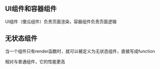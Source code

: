 ## UI组件和容器组件

UI组件（傻瓜组件）负责页面渲染，容器组件负责页面逻辑



## 无状态组件

当一个组件只有render函数时，就可以被定义为无状态组件，直接写成function  

相对与普通组件，它的性能更高